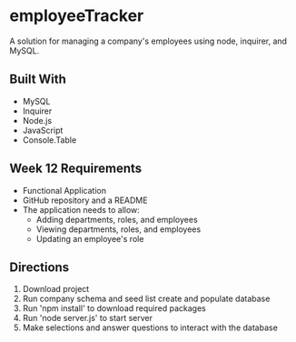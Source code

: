 # employeeTracker
 A solution for managing a company's employees using node, inquirer, and MySQL.

## Built With

* MySQL
* Inquirer
* Node.js
* JavaScript
* Console.Table

## Week 12 Requirements

* Functional Application
* GitHub repository and a README
* The application needs to allow:
    * Adding departments, roles, and employees
    * Viewing departments, roles, and employees
    * Updating an employee's role

## Directions

1) Download project
2) Run company schema and seed list create and populate database
3) Run 'npm install' to download required packages
4) Run 'node server.js' to start server
5) Make selections and answer questions to interact with the database